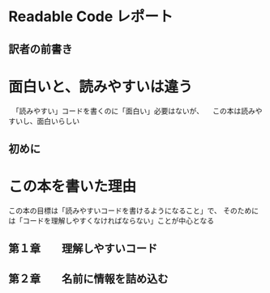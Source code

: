 Readable Code レポート
======================

訳者の前書き
------------
# 面白いと、読みやすいは違う
　「読みやすい」コードを書くのに「面白い」必要はないが、
 　この本は読みやすいし、面白いらしい


初めに
------
# この本を書いた理由
   この本の目標は「読みやすいコードを書けるようになること」で、
   そのためには「コードを理解しやすくなければならない」ことが中心となる


第１章　　理解しやすいコード
----------------------------


第２章　　名前に情報を詰め込む
------------------------------

